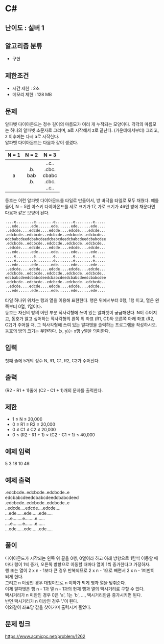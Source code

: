 # C#

## 난이도 : 실버 1

## 알고리즘 분류
  - 구현

## 제한조건
  - 시간 제한 : 2초
  - 메모리 제한 : 128 MB

## 문제
알파벳 다이아몬드는 정수 길이의 마름모가 여러 개 누적되는 모양이다. 각각의 마름모는 하나의 알파벳 소문자로 그리며, a로 시작해서 z로 끝난다. (가운데에서부터) 그리고, z 이후에는 다시 a로 시작한다.<br/>
알파벳 다이아몬드는 다음과 같이 생겼다.<br/>

|N = 1|N = 2|N = 3|
|:---:|:---:|:---:|
|a|\.b\.<br/>bab<br/>\.b\.|\.\.c\.\.<br/>\.cbc\.<br/>cbabc<br/>\.cbc\.<br/>\.\.c\.\.|


동호는 이런 알파벳 다이아몬드를 타일로 만들어서, 방 바닥을 타일로 모두 채웠다. 예를 들어, N = 5인 아스키 다이아몬드를 세로 크기가 17, 가로 크기가 46인 방에 채운다면 다음과 같은 모양이 된다.<br/>

	....e........e........e........e........e.....
	...ede......ede......ede......ede......ede....
	..edcde....edcde....edcde....edcde....edcde...
	.edcbcde..edcbcde..edcbcde..edcbcde..edcbcde..
	edcbabcdeedcbabcdeedcbabcdeedcbabcdeedcbabcdee
	.edcbcde..edcbcde..edcbcde..edcbcde..edcbcde..
	..edcde....edcde....edcde....edcde....edcde...
	...ede......ede......ede......ede......ede....
	....e........e........e........e........e.....
	....e........e........e........e........e.....
	...ede......ede......ede......ede......ede....
	..edcde....edcde....edcde....edcde....edcde...
	.edcbcde..edcbcde..edcbcde..edcbcde..edcbcde..
	edcbabcdeedcbabcdeedcbabcdeedcbabcdeedcbabcdee
	.edcbcde..edcbcde..edcbcde..edcbcde..edcbcde..
	..edcde....edcde....edcde....edcde....edcde...
	...ede......ede......ede......ede......ede....


타일 하나위 위치는 행과 열을 이용해 표현한다. 행은 위에서부터 0행, 1행 이고, 열은 왼쪽부터 0열, 1열이다.<br/>
동호는 자신의 방의 어떤 부분 직사각형에 쓰여 있는 알파벳이 궁금해졌다. N이 주어지고, 동호가 알고 싶어하는 직사각형의 왼쪽 위 좌표 (R1, C1)와 오른쪽 아래 좌표 (R2, C2)가 주어질 때, 그 직사각형에 쓰여 있는 알파벳을 출력하는 프로그램을 작성하시오. 동호의 방의 크기는 무한하다. (x, y)는 x행 y열을 의미한다.<br/>


## 입력
첫째 줄에 5개의 정수 N, R1, C1, R2, C2가 주어진다.<br/>


## 출력
(R2 - R1 + 1)줄에 (C2 - C1 + 1)개의 문자를 출력한다.<br/>


## 제한
  - 1 ≤ N ≤ 20,000
  - 0 ≤ R1 ≤ R2 ≤ 20,000
  - 0 ≤ C1 ≤ C2 ≤ 20,000
  - 0 ≤ (R2 - R1 + 1) × (C2 - C1 + 1) ≤ 40,000


## 예제 입력
5 3 18 10 46<br/>


## 예제 출력
\.edcbcde\.\.edcbcde\.\.edcbcde\.\.e<br/>
edcbabcdeedcbabcdeedcbabcdeed<br/>
\.edcbcde\.\.edcbcde\.\.edcbcde\.\.e<br/>
\.\.edcde\.\.\.\.edcde\.\.\.\.edcde\.\.\.\.<br/>
\.\.\.ede\.\.\.\.\.\.ede\.\.\.\.\.\.ede\.\.\.\.\.<br/>
\.\.\.\.e\.\.\.\.\.\.\.\.e\.\.\.\.\.\.\.\.e\.\.\.\.\.\.<br/>
\.\.\.\.e\.\.\.\.\.\.\.\.e\.\.\.\.\.\.\.\.e\.\.\.\.\.\.<br/>
\.\.\.ede\.\.\.\.\.\.ede\.\.\.\.\.\.ede\.\.\.\.\.<br/>


## 풀이
다이아몬드가 시작되는 왼쪽 위 끝을 0행, 0열이라 하고 아래 방향으로 1칸씩 이동할 때마다 행이 1씩 증가, 오른쪽 방향으로 이동할 때마다 열이 1씩 증가한다고 가정하자.<br/>
행 또는 열이 2 x n - 1보다 큰 경우 반복되므로 2 x n - 1으로 빼면서 2 x n - 1미만이 되게 한다.<br/>
그리고 n 이상인 경우 대칭이므로 n 이하가 되게 행과 열을 맞춰준다.<br/>
이제 알파벳은 행 n - 1과 열 n - 1과의 현재 행과 열의 택시거리로 구할 수 있다.<br/>
택시거리가 n 미만인 경우 0은 'a', 1는 'b', ..., 택시거리만큼 증가시키면 된다.<br/>
반면 택시거리가 n 이상인 경우 '.'이 된다.<br/>
이와같이 좌표당 값을 찾아가며 출력시켜 풀었다.<br/>


## 문제 링크
https://www.acmicpc.net/problem/1262
